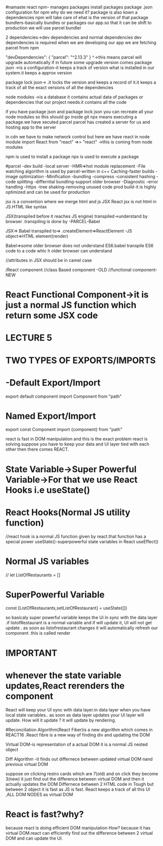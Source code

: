 #namaste react
npm- manages packages install packages
package .json configuration for npm
why do we need it?
package is also kown a dependencies
npm will take care of ehat is the version of that package
bundlers-basically bundles or packages our app.so that it can be shift to production
we will use parcel bundler

2 dependencies->dev dependencies and normal dependencies
dev dependencies is required when we are developing our app
we are fetching parcel from npm

 "devDependencies": {
    "parcel": "^2.13.3"
  }
  ^->this means parcel will upgrade automatically if in future some upgrade version comes
package json ->is a configuration-it keeps a track of version what is installed in our system.it keeps a approx version

package lock json-> .it locks the version and keeps a record of it.it keeps a track of all the exact versions of all the dependencies

node modules ->is a database it contains actual data of packages or dependencies that our project needs.it contains all the code

if you have package json and package lock json you can recreate  all your node modules so this should  go  inside git
npx means executing a package.we have xecuted parcel
parcel has created  a server for us and hosting app to the server

in cdn we have to make network control but here we have react in node module
import React from "react"  =>> "react" ->this is coming from node modules

npm is used to install a package
npx is used to execute a package

#parcel
-dev build
 -local server
-HMR=>hot module replacement
-File watching algorithm is used by parcel-written in c++
Caching-faster builds
-image optimization
-Minification 
-bundling
-compress
-consistent hashing
-code splitting
-differntial bundling-support older browser
-Diagnostic
-error handling
-https
-tree shaking-removing unused code
prod build-it is highly optimized and can be used for production

<!-- const parent = React.createElement("div", { id: "parent" }, [
  React.createElement("div", { id: "child" }, [
    React.createElement("h1", {}, "I am a h1 tag"),
    React.createElement("h2", {}, "I am a h2 tag"),
  ]),
  React.createElement("div", { id: "child" }, [
    React.createElement("h1", {}, "I am a h1 tag"),
    React.createElement("h2", {}, "I am a h2 tag"),
  ]),
]);

console.log(parent); -->
<!-- 
const root = ReactDOM.createRoot(document.getElementById("root"));
root.render(parent);
   -->

   jsx is a convention where we merge html and js
   JSX React jsx is not html in JS.HTML like syntax

JSX(transpiled before it reaches JS engine)
transpiled->understand by browser .transpiling is done by -PARCEL-Babel

 JSX=> Babel transpiled to=> .createElement=>ReactElement -JS  object=>HTML element(render)

Babel=>some older browser does not understand ES6.babel transpile ES6 code to a code whic h older browser can understand

//attributes in JSX should be in camel case

/React component
//class Based component -OLD
//functional component-NEW

 # React Functional Component->it is just a normal JS function which return some JSX code


# LECTURE 5


 # TWO TYPES OF EXPORTS/IMPORTS
 # -Default Export/Import

export default component
import Component from "path"

# Named Export/Import

export const Component
import {component} from "path"

react is fast in DOM manipulation and this is the exact problem react is solving.suppose you have to keep your data and UI layer tied with each other then there comes REACT.


  # State Variable->Super Powerful Variable->For that we use React Hooks i.e useState()

  # React Hooks(Normal JS utility function)
  //react hook is a normal JS function given by react.that function has a special power
  useState()-superpowerful state variables in React
  useEffect()

   # Normal JS variables
  // let ListOfRestaurants = []

 # SuperPowerful Variable
  const [ListOfRestaurants,setListOfRestaurant] = useState([])

  so basicaly super powerful variable keeps the Ui in sync with the data layer .if listofRestaurant is a normal variable  and if will update it, UI will not get update .
  as soon as listofrestaurant changes it will automatically refresh our component .this is called render

  # IMPORTANT
  # whenever the state variable updates,React rerenders the component

React will keep your UI sync with data layer.in data layer when you have local state variables.. as soon as data layer updates your UI layer will update. How will it update ? it will update by rendering.


#Reconciliation Algorithm(React Fiber)is a new algorithm which comes in REACT16 .React fibre is a new way of finding div and updating the DOM

Virtual DOM-is representation of a actual DOM
it is a normal JS nested object


Diff Algorithm -it finds out differnece between updated virtual DOM nand previous virtual DOM

suppose on clicking restro cards which are 7(old) and on click they become 3(new) it just find out the difference between virtual DOM and then it actually updates the DOM
  Differnece between 2 HTML code in Tough but between 2 object it is fast  as JS is fast.
  React keeps a track of all this UI ,ALL DOM NODES as virtual DOM
  # React is fast?why?

because react is doing efficient DOM manipulation How? because it has virtual DOM.react can efficiently find out the difference between 2 virtual DOM and can update the UI.







